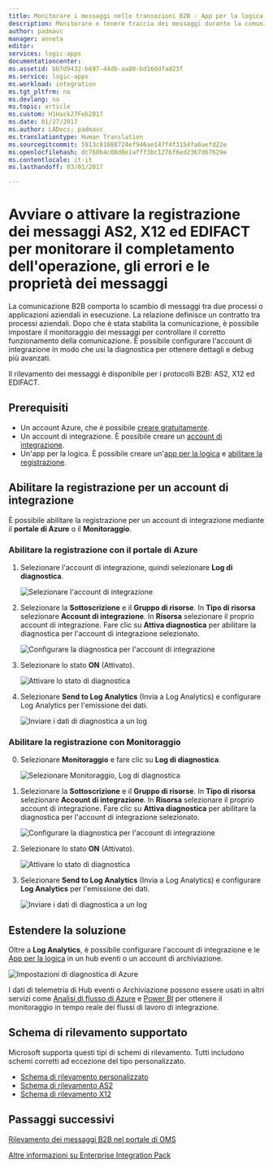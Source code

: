 ```yaml
---
title: Monitorare i messaggi nelle transazioni B2B - App per la logica di Azure | Documentazione Microsoft
description: Monitorare e tenere traccia dei messaggi durante la comunicazione B2B tra i processi e le app usando App per la logica nell&quot;account di integrazione.
author: padmavc
manager: anneta
editor: 
services: logic-apps
documentationcenter: 
ms.assetid: bb7d9432-b697-44db-aa88-bd16ddfad23f
ms.service: logic-apps
ms.workload: integration
ms.tgt_pltfrm: na
ms.devlang: na
ms.topic: article
ms.custom: H1Hack27Feb2017
ms.date: 01/27/2017
ms.author: LADocs; padmavc
ms.translationtype: Human Translation
ms.sourcegitcommit: 5913c81088724ef946ae147f4f3154fa6aefd22e
ms.openlocfilehash: dc760b4c08d0e1afff3bc1276f6ed2367d67629e
ms.contentlocale: it-it
ms.lasthandoff: 03/01/2017

---
```


# <a name="start-or-enable-logging-of-as2-x12-and-edifact-messages-to-monitor-success-errors-and-message-properties"></a>Avviare o attivare la registrazione dei messaggi AS2, X12 ed EDIFACT per monitorare il completamento dell'operazione, gli errori e le proprietà dei messaggi

La comunicazione B2B comporta lo scambio di messaggi tra due processi o applicazioni aziendali in esecuzione. La relazione definisce un contratto tra processi aziendali. Dopo che è stata stabilita la comunicazione, è possibile impostare il monitoraggio dei messaggi per controllare il corretto funzionamento della comunicazione. È possibile configurare l'account di integrazione in modo che usi la diagnostica per ottenere dettagli e debug più avanzati.

Il rilevamento dei messaggi è disponibile per i protocolli B2B: AS2, X12 ed EDIFACT. 

## <a name="prerequisites"></a>Prerequisiti

* Un account Azure, che è possibile [creare gratuitamente](https://azure.microsoft.com/free).
* Un account di integrazione. È possibile creare un [account di integrazione](logic-apps-enterprise-integration-create-integration-account.md).
* Un'app per la logica. È possibile creare un'[app per la logica](logic-apps-create-a-logic-app.md) e [abilitare la registrazione](logic-apps-monitor-your-logic-apps.md).

## <a name="enable-logging-for-an-integration-account"></a>Abilitare la registrazione per un account di integrazione

È possibile abilitare la registrazione per un account di integrazione mediante il **portale di Azure** o il **Monitoraggio**.

### <a name="enable-logging-with-azure-portal"></a>Abilitare la registrazione con il portale di Azure

1. Selezionare l'account di integrazione, quindi selezionare **Log di diagnostica**.

    ![Selezionare l'account di integrazione](media/logic-apps-monitor-b2b-message/pic5.png)

2. Selezionare la **Sottoscrizione** e il **Gruppo di risorse**. In **Tipo di risorsa** selezionare **Account di integrazione**. In **Risorsa** selezionare il proprio account di integrazione. Fare clic su **Attiva diagnostica** per abilitare la diagnostica per l'account di integrazione selezionato.

    ![Configurare la diagnostica per l'account di integrazione](media/logic-apps-monitor-b2b-message/pic2.png)

3. Selezionare lo stato **ON** (Attivato).

    ![Attivare lo stato di diagnostica](media/logic-apps-monitor-b2b-message/pic3.png)

4. Selezionare **Send to Log Analytics** (Invia a Log Analytics) e configurare Log Analytics per l'emissione dei dati.

    ![Inviare i dati di diagnostica a un log](media/logic-apps-monitor-b2b-message/pic4.png)

### <a name="enable-logging-with-monitor"></a>Abilitare la registrazione con Monitoraggio

0. Selezionare **Monitoraggio** e fare clic su **Log di diagnostica**.

    ![Selezionare Monitoraggio, Log di diagnostica](media/logic-apps-monitor-b2b-message/pic1.png)

0. Selezionare la **Sottoscrizione** e il **Gruppo di risorse**. In **Tipo di risorsa** selezionare **Account di integrazione**. In **Risorsa** selezionare il proprio account di integrazione. Fare clic su **Attiva diagnostica** per abilitare la diagnostica per l'account di integrazione selezionato.

    ![Configurare la diagnostica per l'account di integrazione](media/logic-apps-monitor-b2b-message/pic2.png)

0. Selezionare lo stato **ON** (Attivato).

    ![Attivare lo stato di diagnostica](media/logic-apps-monitor-b2b-message/pic3.png) 

0. Selezionare **Send to Log Analytics** (Invia a Log Analytics) e configurare **Log Analytics** per l'emissione dei dati.

    ![Inviare i dati di diagnostica a un log](media/logic-apps-monitor-b2b-message/pic4.png)

## <a name="extend-your-solutions"></a>Estendere la soluzione

Oltre a **Log Analytics**, è possibile configurare l'account di integrazione e le [App per la logica](./logic-apps-monitor-your-logic-apps.md) in un hub eventi o un account di archiviazione.

![Impostazioni di diagnostica di Azure](./media/logic-apps-monitor-your-logic-apps/diagnostics.png)

I dati di telemetria di Hub eventi o Archiviazione possono essere usati in altri servizi come [Analisi di flusso di Azure](https://azure.microsoft.com/services/stream-analytics/) e [Power BI](https://powerbi.com) per ottenere il monitoraggio in tempo reale dei flussi di lavoro di integrazione.

## <a name="supported-tracking-schema"></a>Schema di rilevamento supportato

Microsoft supporta questi tipi di schemi di rilevamento. Tutti includono schemi corretti ad eccezione del tipo personalizzato.

* [Schema di rilevamento personalizzato](logic-apps-track-integration-account-custom-tracking-schema.md)
* [Schema di rilevamento AS2](logic-apps-track-integration-account-as2-tracking-schemas.md)
* [Schema di rilevamento X12](logic-apps-track-integration-account-x12-tracking-schema.md)

## <a name="next-steps"></a>Passaggi successivi

[Rilevamento dei messaggi B2B nel portale di OMS](logic-apps-track-b2b-messages-omsportal.md "Rilevamento dei messaggi B2B")

[Altre informazioni su Enterprise Integration Pack](logic-apps-enterprise-integration-overview.md "Informazioni su Enterprise Integration Pack")


